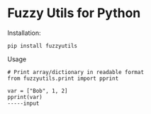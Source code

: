 Fuzzy Utils for Python
======================

Installation:

    pip install fuzzyutils

Usage

    # Print array/dictionary in readable format
    from fuzzyutils.print import pprint

    var = ["Bob", 1, 2]
    pprint(var)
    -----input